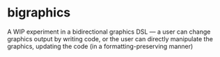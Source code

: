 # bigraphics

A WIP experiment in a bidirectional graphics DSL — a user can change graphics output by writing code, or the user can directly manipulate the graphics, updating the code (in a formatting-preserving manner)
